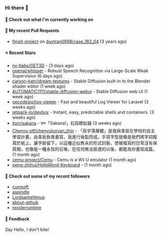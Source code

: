 ### Hi there 👋

#### 👷 Check out what I'm currently working on

#### 🔨 My recent Pull Requests

- [finish project](https://github.com/duytran0998/case_182_04/pull/1) on [duytran0998/case_182_04](https://github.com/duytran0998/case_182_04) (3 years ago)

#### ⭐ Recent Stars

- [nv-tlabs/GET3D](https://github.com/nv-tlabs/GET3D) -  (3 days ago)
- [openai/whisper](https://github.com/openai/whisper) - Robust Speech Recognition via Large-Scale Weak Supervision (6 days ago)
- [carson-katri/dream-textures](https://github.com/carson-katri/dream-textures) - Stable Diffusion built-in to the Blender shader editor (1 week ago)
- [AUTOMATIC1111/stable-diffusion-webui](https://github.com/AUTOMATIC1111/stable-diffusion-webui) - Stable Diffusion web UI (1 week ago)
- [opcodesio/log-viewer](https://github.com/opcodesio/log-viewer) - Fast and beautiful Log Viewer for Laravel (3 weeks ago)
- [jetpack-io/devbox](https://github.com/jetpack-io/devbox) - Instant, easy, predictable shells and containers. (3 weeks ago)
- [itorr/sakana](https://github.com/itorr/sakana) - 🐟「Sakana!」石蒜模拟器 (3 weeks ago)
- [Chenyu-otf/chenyuluoyan_thin](https://github.com/Chenyu-otf/chenyuluoyan_thin) - 「辰宇落雁體」是我與韋辰在學校的自主學習計畫，由韋辰負責書寫，我進行後製而成。手寫字型就像是我們將字詞複寫於紙上，讓字跡留下，以這種近似雋永的形式封裝，使被複寫的日常沒有保質期，也像是一種永恆的召喚，在任何無法抵達的以後，都能為你書寫成篇。 (1 month ago)
- [cemu-project/Cemu](https://github.com/cemu-project/Cemu) - Cemu is a Wii U emulator (1 month ago)
- [peng-zhihui/HelloWord-Keyboard](https://github.com/peng-zhihui/HelloWord-Keyboard) -  (1 month ago)

#### 👯 Check out some of my recent followers

- [cumsoft](https://github.com/cumsoft)
- [aspindle](https://github.com/aspindle)
- [LordsanteVenus](https://github.com/LordsanteVenus)
- [about-github](https://github.com/about-github)
- [resslerruntime](https://github.com/resslerruntime)

#### 💬 Feedback

Say Hello, I don't bite!